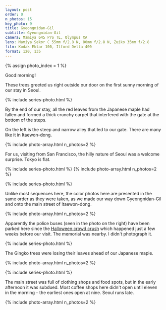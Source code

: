 ```yaml
---
layout: post
order: 0
n_photos: 15
key_photo: 9
title: Gyeongnidan-Gil
subtitle: Gyeongnidan-Gil
camera: Mamiya 645 Pro TL, Olympus XA
lens: Mamiya Sekor C 55mm f/2.8 N, 80mm f/2.8 N, Zuiko 35mm f/2.8
film: Kodak Ektar 100, Ilford Delta 400
format: 120, 135
---
```


{% assign photo_index = 1 %}

Good morning!

These trees greeted us right outside our door on the first sunny morning of our stay in Seoul.

{% include series-photo.html %}

By the end of our stay, all the red leaves from the Japanese maple had fallen and formed a thick crunchy carpet that interfered with the gate at the bottom of the steps.

On the left is the steep and narrow alley that led to our gate. There are many like it in Itaewon-dong.

{% include photo-array.html n_photos=2 %}

For us, visiting from San Francisco, the hilly nature of Seoul was a welcome surprise. Tokyo is flat.

{% include series-photo.html %}
{% include photo-array.html n_photos=2 %}

{% include series-photo.html %}

Unlike most sequences here, the color photos here are presented in the same order as they were taken, as we made our way down Gyeongnidan-Gil and onto the main street of Itaewon-dong.

{% include photo-array.html n_photos=2 %}

Apparently the police buses (seen in the photo on the right) have been parked here since the [Halloween crowd crush](https://en.wikipedia.org/wiki/Seoul_Halloween_crowd_crush) which happened just a few weeks before our visit. The memorial was nearby. I didn't photograph it.

{% include series-photo.html %}

The Gingko trees were losing their leaves ahead of our Japanese maple.

{% include photo-array.html n_photos=2 %}

{% include series-photo.html %}

The main street was full of clothing shops and food spots, but in the early afternoon it was subdued. Most coffee shops here didn't open until eleven in the morning – the earliest ones open at nine. Seoul runs late.

{% include photo-array.html n_photos=2 %}
